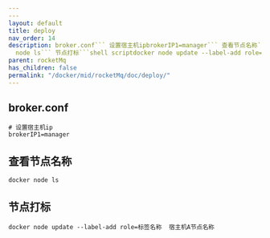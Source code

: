 ```yaml
---
---
layout: default
title: deploy
nav_order: 14
description: broker.conf``` 设置宿主机ipbrokerIP1=manager``` 查看节点名称```shell scriptdocker
  node ls``` 节点打标```shell scriptdocker node update --label-add role=标签名称  宿主机A节点名称```
parent: rocketMq
has_children: false
permalink: "/docker/mid/rocketMq/doc/deploy/"
---
```


## broker.conf
```
# 设置宿主机ip
brokerIP1=manager
```
## 查看节点名称
```shell script
docker node ls
```
## 节点打标
```shell script
docker node update --label-add role=标签名称  宿主机A节点名称
```
